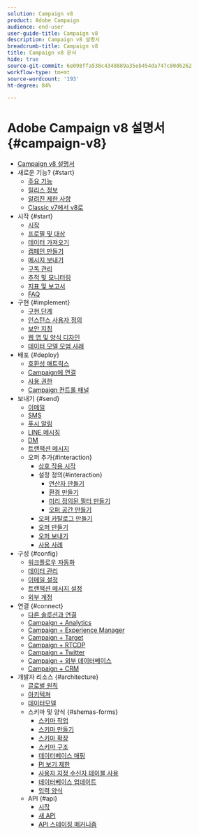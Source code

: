 ```yaml
---
solution: Campaign v8
product: Adobe Campaign
audience: end-user
user-guide-title: Campaign v8
description: Campaign v8 설명서
breadcrumb-title: Campaign v8
title: Campaign v8 문서
hide: true
source-git-commit: 6e098ffa538c4348889a35eb454da747c80d6262
workflow-type: tm+mt
source-wordcount: '193'
ht-degree: 84%

---
```



# Adobe Campaign v8 설명서 {#campaign-v8}

+ [Campaign v8 설명서](campaign-home.md)
+ 새로운 기능? {#start}
   + [주요 기능](start/whats-new.md)
   + [릴리스 정보](start/release-notes.md)
   + [알려진 제한 사항](start/known-limitations.md)
   + [Classic v7에서 v8로](start/capability-matrix.md)
+ 시작 {#start}
   + [시작](start/get-started.md)
   + [프로필 및 대상](start/audiences.md)
   + [데이터 가져오기](start/import.md)
   + [캠페인 만들기](start/campaigns.md)
   + [메시지 보내기](start/create-message.md)
   + [구독 관리](start/subscriptions.md)
   + [추적 및 모니터링](start/tracking.md)
   + [지표 및 보고서](start/reporting.md)
   + [FAQ](start/campaign-faq.md)
+ 구현 {#implement}
   + [구현 단계](start/implement.md)
   + [인스턴스 사용자 정의](dev/customize.md)
   + [보안 지침](config/security.md)
   + [웹 앱 및 양식 디자인](dev/webapps.md)
   + [데이터 모델 모범 사례](dev/datamodel-best-practices.md)
+ 배포 {#deploy}
   + [호환성 매트릭스](start/compatibility-matrix.md)
   + [Campaign에 연결](start/connect.md)
   + [사용 권한](start/permissions.md)
   + [Campaign 컨트롤 패널](config/self-service.md)
+ 보내기 {#send}
   + [이메일](send/email.md)
   + [SMS](send/sms.md)
   + [푸시 알림](send/push.md)
   + [LINE 메시징](send/line.md)
   + [DM](send/direct-mail.md)
   + [트랜잭션 메시지 ](send/transactional.md)
   + 오퍼 추가{#interaction}
      + [상호 작용 시작](send/interaction.md)
      + 설정 정의{#interaction}
         + [연산자 만들기](send/interaction-operators.md)
         + [환경 만들기](send/interaction-env.md)
         + [미리 정의된 필터 만들기](send/interaction-predefined-filters.md)
         + [오퍼 공간 만들기](send/interaction-offer-spaces.md)
      + [오퍼 카탈로그 만들기](send/interaction-offer-catalog.md)
      + [오퍼 만들기](send/interaction-offer.md)
      + [오퍼 보내기](send/interaction-send-offers.md)
      + [사용 사례](send/interaction-use-cases.md)
+ 구성 {#config}
   + [워크플로우 자동화](config/workflows.md)
   + [데이터 관리](config/replication.md)
   + [이메일 설정](config/email-settings.md)
   + [트랜잭션 메시지 설정](config/transactional-msg-settings.md)
   + [외부 계정](config/external-accounts.md)
+ 연결 {#connect}
   + [다른 솔루션과 연결](connect/integration.md)
   + [Campaign + Analytics](connect/ac-aa.md)
   + [Campaign + Experience Manager](connect/ac-aem.md)
   + [Campaign + Target](connect/ac-at.md)
   + [Campaign + RTCDP](connect/ac-rtcdp.md)
   + [Campaign + Twitter](connect/ac-tw.md)
   + [Campaign + 외부 데이터베이스](connect/fda.md)
   + [Campaign + CRM](connect/crm.md)
+ 개발자 리소스 {#architecture}
   + [글로벌 원칙](dev/general-architecture.md)
   + [아키텍쳐](dev/architecture.md)
   + [데이터모델](dev/datamodel.md)
   + 스키마 및 양식 {#shemas-forms}
      + [스키마 작업](dev/schemas.md)
      + [스키마 만들기](dev/create-schema.md)
      + [스키마 확장](dev/extend-schema.md)
      + [스키마 구조](dev/schema-structure.md)
      + [데이터베이스 매핑](dev/database-mapping.md)
      + [PI 보기 제한](dev/restrict-pi-view.md)
      + [사용자 지정 수신자 테이블 사용](dev/custom-recipient.md)
      + [데이터베이스 업데이트](dev/update-database-structure.md)
      + [입력 양식](dev/forms.md)
   + API {#api}
      + [시작](dev/api.md)
      + [새 API](dev/new-apis.md)
      + [API 스테이징 메커니즘](dev/staging.md)
